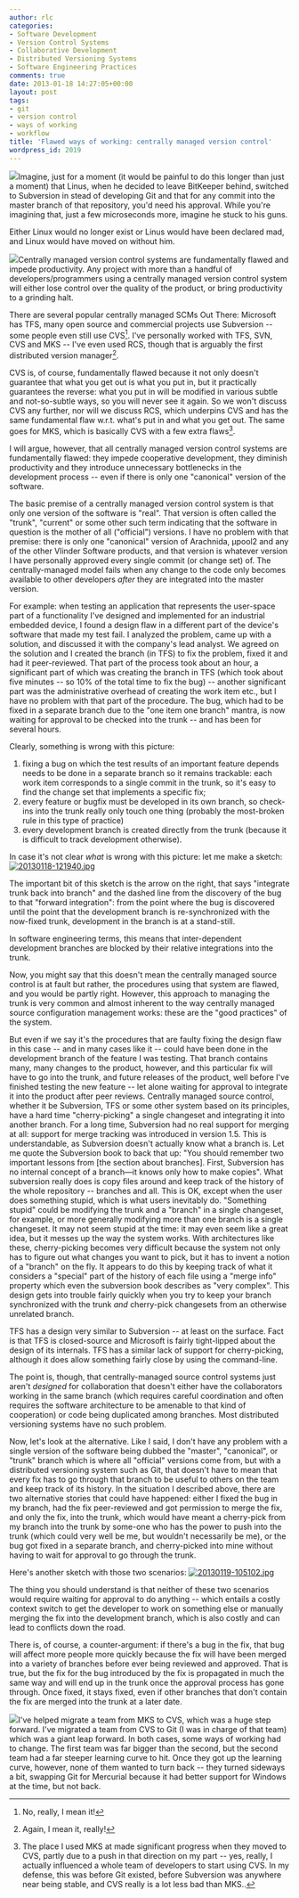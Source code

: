 ```yaml
---
author: rlc
categories:
- Software Development
- Version Control Systems
- Collaborative Development
- Distributed Versioning Systems
- Software Engineering Practices
comments: true
date: 2013-01-18 14:27:05+00:00
layout: post
tags:
- git
- version control
- ways of working
- workflow
title: 'Flawed ways of working: centrally managed version control'
wordpress_id: 2019
---
```


<!--more-->

[![](http://geekandpoke.typepad.com/.a/6a00d8341d3df553ef017c330f2ae8970b-pi)](http://geekandpoke.typepad.com/.a/6a00d8341d3df553ef017c330f2ae8970b-pi)Imagine, just for a moment (it would be painful to do this longer than just a moment) that Linus, when he decided to leave BitKeeper behind, switched to Subversion in stead of developing Git and that for any commit into the master branch of that repository, you'd need his approval. While you're imagining that, just a few microseconds more, imagine he stuck to his guns.

Either Linux would no longer exist or Linus would have been declared mad, and Linux would have moved on without him.

[![](http://geekandpoke.typepad.com/.a/6a00d8341d3df553ef0134849ab5bb970c-pi)](http://geekandpoke.typepad.com/geekandpoke/2010/06/real-coders-help-each-other.html)Centrally managed version control systems are fundamentally flawed and impede productivity. Any project with more than a handful of developers/programmers using a centrally managed version control system will either lose control over the quality of the product, or bring productivity to a grinding halt.

There are several popular centrally managed SCMs Out There: Microsoft has TFS, many open source and commercial projects use Subversion -- some people even still use CVS[^1]. I've personally worked with TFS, SVN, CVS and MKS -- I've even used RCS, though that is arguably the first distributed version manager[^2].

[^1]: No, really, I mean it!
[^2]: Again, I mean it, really!

CVS is, of course, fundamentally flawed because it not only doesn't guarantee that what you get out is what you put in, but it practically guarantees the reverse: what you put in will be modified in various subtle and not-so-subtle ways, so you will never see it again. So we won't discuss CVS any further, nor will we discuss RCS, which underpins CVS and has the same fundamental flaw w.r.t. what's put in and what you get out. The same goes for MKS, which is basically CVS with a few extra flaws[^3].

[^3]: The place I used MKS at made significant progress when they moved to CVS, partly due to a push in that direction on my part -- yes, really, I actually influenced a whole team of developers to start using CVS. In my defense, this was before Git existed, before Subversion was anywhere near being stable, and CVS really is a lot less bad than MKS..

I will argue, however, that all centrally managed version control systems are fundamentally flawed: they impede cooperative development, they diminish productivity and they introduce unnecessary bottlenecks in the development process -- even if there is only one "canonical" version of the software.

The basic premise of a centrally managed version control system is that only one version of the software is "real". That version is often called the "trunk", "current" or some other such term indicating that the software in question is the mother of all ("official") versions. I have no problem with that premise: there is only one "canonical" version of Arachnida, µpool2 and any of the other Vlinder Software products, and that version is whatever version I have personally approved every single commit (or change set) of. The centrally-managed model fails when any change to the code only becomes available to other developers _after_ they are integrated into the master version.

For example: when testing an application that represents the user-space part of a functionality I've designed and implemented for an industrial embedded device, I found a design flaw in a different part of the device's software that made my test fail. I analyzed the problem, came up with a solution, and discussed it with the company's lead analyst. We agreed on the solution and I created the branch (in TFS) to fix the problem, fixed it and had it peer-reviewed. That part of the process took about an hour, a significant part of which was creating the branch in TFS (which took about five minutes -- so 10% of the total time to fix the bug) -- another significant part was the administrative overhead of creating the work item etc., but I have no problem with that part of the procedure. The bug, which had to be fixed in a separate branch due to the "one item one branch" mantra, is now waiting for approval to be checked into the trunk -- and has been for several hours.

Clearly, something is wrong with this picture:

1. fixing a bug on which the test results of an important feature depends needs to be done in a separate branch so it remains trackable: each work item corresponds to a single commit in the trunk, so it's easy to find the change set that implements a specific fix;
2. every feature or bugfix must be developed in its own branch, so check-ins into the trunk really only touch one thing (probably the most-broken rule in this type of practice)
3. every development branch is created directly from the trunk (because it is difficult to track development otherwise).

In case it's not clear _what_ is wrong with this picture: let me make a sketch:[![20130118-121940.jpg](/assets/2013/01/20130118-121940.jpg)](/assets/2013/01/20130118-121940.jpg)

The important bit of this sketch is the arrow on the right, that says "integrate trunk back into branch" and the dashed line from the discovery of the bug to that "forward integration": from the point where the bug is discovered until the point that the development branch is re-synchronized with the now-fixed trunk, development in the branch is at a stand-still.

In software engineering terms, this means that inter-dependent development branches are blocked by their relative integrations into the trunk.

Now, you might say that this doesn't mean the centrally managed source control is at fault but rather, the procedures using that system are flawed, and you would be partly right. However, this approach to managing the trunk is very common and almost inherent to the way centrally managed source configuration management works: these are the "good practices" of the system.

But even if we say it's the procedures that are faulty fixing the design flaw in this case -- and in many cases like it -- could have been done in the development branch of the feature I was testing. That branch contains many, many changes to the product, however, and this particular fix will have to go into the trunk, and future releases of the product, well before I've finished testing the new feature -- let alone waiting for approval to integrate it into the product after peer reviews. Centrally managed source control, whether it be Subversion, TFS or some other system based on its principles, have a hard time "cherry-picking" a single changeset and integrating it into another branch. For a long time, Subversion had no real support for merging at all: support for merge tracking was introduced in version 1.5. This is understandable, as Subversion doesn't actually know what a branch is. Let me quote the Subversion book to back that up: "You should remember two important lessons from [the section about branches]. First, Subversion has no internal concept of a branch—it knows only how to make copies". What subversion really does is copy files around and keep track of the history of the whole repository -- branches and all. This is OK, except when the user does something stupid, which is what users inevitably do. "Something stupid" could be modifying the trunk and a "branch" in a single changeset, for example, or more generally modifying more than one branch is a single changeset. It may not seem stupid at the time: it may even seem like a great idea, but it messes up the way the system works. With architectures like these, cherry-picking becomes very difficult because the system not only has to figure out what changes you want to pick, but it has to invent a notion of a "branch" on the fly. It appears to do this by keeping track of what it considers a "special" part of the history of each file using a "merge info" property which even the subversion book describes as "very complex". This design gets into trouble fairly quickly when you try to keep your branch synchronized with the trunk _and_ cherry-pick changesets from an otherwise unrelated branch.

TFS has a design very similar to Subversion -- at least on the surface. Fact is that TFS is closed-source and Microsoft is fairly tight-lipped about the design of its internals. TFS has a similar lack of support for cherry-picking, although it does allow something fairly close by using the command-line.

The point is, though, that centrally-managed source control systems just aren't _designed_ for collaboration that doesn't either have the collaborators working in the same branch (which requires careful coordination and often requires the software architecture to be amenable to that kind of cooperation) or code being duplicated among branches. Most distributed versioning systems have no such problem.

Now, let's look at the alternative. Like I said, I don't have any problem with a single version of the software being dubbed the "master", "canonical", or "trunk" branch which is where all "official" versions come from, but with a distributed versioning system such as Git, that doesn't have to mean that every fix has to go through that branch to be useful to others on the team and keep track of its history. In the situation I described above, there are two alternative stories that could have happened: either I fixed the bug in my branch, had the fix peer-reviewed and got permission to merge the fix, and only the fix, into the trunk, which would have meant a cherry-pick from my branch into the trunk by some-one who has the power to push into the trunk (which could very well be me, but wouldn't necessarily be me), or the bug got fixed in a separate branch, and cherry-picked into mine without having to wait for approval to go through the trunk.

Here's another sketch with those two scenarios:
[![20130119-105102.jpg](/assets/2013/01/20130119-105102.jpg)](/assets/2013/01/20130119-105102.jpg)

The thing you should understand is that neither of these two scenarios would require waiting for approval to do anything -- which entails a costly context switch to get the developer to work on something else or manually merging the fix into the development branch, which is also costly and can lead to conflicts down the road.

There is, of course, a counter-argument: if there's a bug in the fix, that bug will affect more people more quickly because the fix will have been merged into a variety of branches before ever being reviewed and approved. That is true, but the fix for the bug introduced by the fix is propagated in much the same way and will end up in the trunk once the approval process has gone through. Once fixed, it stays fixed, even if other branches that don't contain the fix are merged into the trunk at a later date.

[![](http://geekandpoke.typepad.com/.a/6a00d8341d3df553ef017743a87369970d-pi)](http://geekandpoke.typepad.com/geekandpoke/2012/07/simply-explained-2.html)I've helped migrate a team from MKS to CVS, which was a huge step forward. I've migrated a team from CVS to Git (I was in charge of that team) which was a giant leap forward. In both cases, some ways of working had to change. The first team was far bigger than the second, but the second team had a far steeper learning curve to hit. Once they got up the learning curve, however, none of them wanted to turn back -- they turned sideways a bit, swapping Git for Mercurial because it had better support for Windows at the time, but not back.